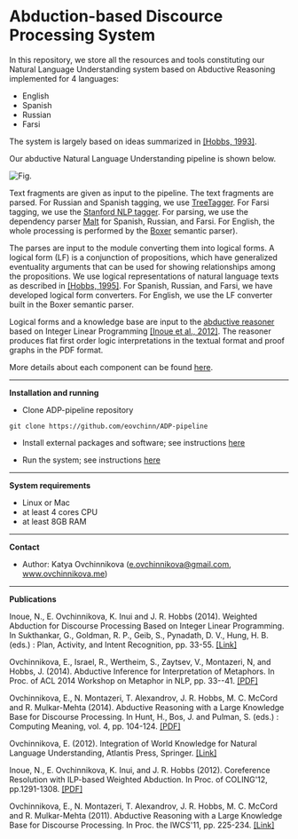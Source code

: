 Abduction-based Discource Processing System
============

In this repository, we store all the resources and tools constituting 
our Natural Language Understanding system based on Abductive Reasoning implemented for 4 languages:

- English
- Spanish
- Russian
- Farsi

The system is largely based on ideas summarized in [[Hobbs, 1993]](http://www.isi.edu/~hobbs/interp-abduct-ai.pdf).

Our abductive Natural Language Understanding pipeline is shown below. 

![Fig.](https://raw.github.com/eovchinn/ADP-pipeline/master/docs/pics/pipeline-pic.png)

Text fragments are given as input to the pipeline. The text fragments are parsed. 
For Russian and Spanish tagging, we use [TreeTagger](http://www.ims.uni-stuttgart.de/projekte/corplex/TreeTagger/). 
For Farsi tagging, we use the [Stanford NLP tagger](http://nlp.stanford.edu/software/tagger.shtml). 
For parsing, we use the dependency parser [Malt](http://www.maltparser.org) for Spanish, Russian, and Farsi. 
For English, the whole processing is performed by the [Boxer](http://svn.ask.it.usyd.edu.au/trac/candc/wiki/boxer) 
semantic parser).  

The parses are input to the module converting them into logical forms. A logical form (LF) 
is a conjunction of propositions, which have generalized eventuality arguments that can be used for 
showing relationships among the propositions. We use logical representations of natural language texts as 
described in [[Hobbs, 1995]](http://www.isi.edu/~hobbs/op-acl85.pdf). For Spanish, Russian, and Farsi, we have developed logical form converters. 
For English, we use the LF converter built in the Boxer semantic parser.

Logical forms and a knowledge base are input to the [abductive reasoner](http://code.google.com/p/henry-n700/) based on Integer Linear Programming 
[[Inoue et al., 2012]](http://www.cl.ecei.tohoku.ac.jp/~naoya-i/resources/jelia2012_paper.pdf). The reasoner produces flat first order logic interpretations in the textual format 
and proof graphs in the PDF format.

More details about each component can be found [here](https://github.com/eovchinn/ADP-pipeline/blob/master/pipelines/README.md).

---

**Installation and running**

- Clone ADP-pipeline repository
 
```
git clone https://github.com/eovchinn/ADP-pipeline
```

- Install external packages and software; see instructions [here](https://github.com/eovchinn/ADP-pipeline/tree/master/installation)

- Run the system; see instructions [here](https://github.com/eovchinn/ADP-pipeline/blob/master/pipelines/common/README.md)

---

**System requirements**

- Linux or Mac
- at least 4 cores CPU
- at least 8GB RAM

---

**Contact**

- Author: Katya Ovchinnikova (e.ovchinnikova@gmail.com, www.ovchinnikova.me)

---

**Publications**

Inoue, N., E. Ovchinnikova, K. Inui and J. R. Hobbs (2014). Weighted Abduction for Discourse Processing Based on Integer Linear Programming. In Sukthankar, G., Goldman, R. P., Geib, S., Pynadath, D. V., Hung, H. B. (eds.) : Plan, Activity, and Intent Recognition, pp. 33-55.  [[Link]](http://store.elsevier.com/Plan-Activity-and-Intent-Recognition/isbn-9780123985323/)

Ovchinnikova, E., Israel, R., Wertheim, S., Zaytsev, V., Montazeri, N, and Hobbs, J. (2014). Abductive Inference for Interpretation of Metaphors. In Proc. of ACL 2014 Workshop on Metaphor in NLP, pp. 33--41. [[PDF]](http://acl2014.org/acl2014/W14-23/pdf/W14-2305.pdf)

Ovchinnikova, E., N. Montazeri, T. Alexandrov, J. R. Hobbs, M. C. McCord and R. Mulkar-Mehta (2014). Abductive Reasoning with a Large Knowledge Base for Discourse Processing. In Hunt, H., Bos, J. and Pulman, S. (eds.) : Computing Meaning, vol. 4, pp. 104-124. [[PDF]](http://ovchinnikova.me/papers/IWCS-bookchap-final3.pdf)

Ovchinnikova, E. (2012). Integration of World Knowledge for Natural Language Understanding, Atlantis Press, Springer. [[Link]](http://www.springer.com/computer/ai/book/978-94-91216-52-7)

Inoue, N., E. Ovchinnikova, K. Inui, and J. R. Hobbs (2012). Coreference Resolution with ILP-based Weighted Abduction. In Proc. of COLING'12, pp.1291-1308. [[PDF]](http://ovchinnikova.me/papers/coling2012_final.pdf)

Ovchinnikova, E., N. Montazeri, T. Alexandrov, J. R. Hobbs, M. C. McCord and R. Mulkar-Mehta (2011). Abductive Reasoning with a Large Knowledge Base for Discourse Processing. In Proc. the IWCS'11, pp. 225-234.  [[Link]](http://www.aclweb.org/anthology/W/W11/W11-0124.pdf)
